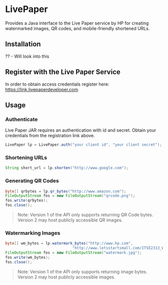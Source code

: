 # LivePaper

Provides a Java interface to the Live Paper service by HP for creating watermarked images, QR codes, and mobile-friendly shortened URLs.

## Installation

?? - Will look into this 

## Register with the Live Paper Service

In order to obtain access credentials register here:  https://link.livepaperdeveloper.com

## Usage

### Authenticate

Live Paper JAR requires an authentication  with id and secret. Obtain your credentials from the registration link above.

```java
LivePaper lp = LivePaper.auth("your client id", "your client secret");
```


### Shortening URLs

```java
String short_url = lp.shorten("http://www.google.com");
```


### Generating QR Codes

```java
byte[] qrbytes = lp.qr_bytes("http://www.amazon.com");
FileOutputStream fos = new FileOutputStream("qrcode.png");
fos.write(qrbytes);
fos.close();
```

> Note: Version 1 of the API only supports returning QR Code bytes. Version 2 may host publicly accessible QR images.

### Watermarking Images

```java
byte[] wm_bytes = lp.watermark_bytes("http://www.hp.com",
                              "http://www.letsstartsmall.com/ITSE2313_WebAuthoring/images/unit3/jpg_example1.jpg");
FileOutputStream fos = new FileOutputStream("watermark.jpg");
fos.write(wm_bytes);
fos.close();
```

> Note: Version 1 of the API only supports returning image bytes. Version 2 may host publicly accessible images.

